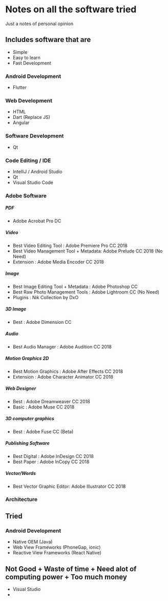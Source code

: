 # Notes on all the software tried
Just a notes of personal opinion

## Includes software that are
- Simple
- Easy to learn
- Fast Development

### Android Development
- Flutter

### Web Development
- HTML
- Dart (Replace JS)
- Angular

### Software Development
- Qt

### Code Editing / IDE
- IntelliJ / Android Studio
- Qt
- Visual Studio Code


### Adobe Software
##### PDF
- Adobe Acrobat Pro DC

##### Video
- Best Video Editing Tool : Adobe Premiere Pro CC 2018
- Best Video Management Tool + Metadata: Adobe Prelude CC 2018 (No Need)
- Extension : Adobe Media Encoder CC 2018

##### Image
- Best Image Editing Tool + Metadata : Adobe Photoshop CC
- Best Raw Photo Management Tools : Adobe Lightroom CC (No Need)
- Plugins : Nik Collection by DxO

##### 3D Image
- Best : Adobe Dimension CC

##### Audio
- Best Audio Manager : Adobe Audition CC 2018

##### Motion Graphics 2D
- Best Motion Graphics : Adobe After Effects CC 2018
- Extension : Adobe Character Animator CC 2018

##### Web Designer
- Best : Adobe Dreamweaver CC 2018
- Basic : Adobe Muse CC 2018

##### 3D computer graphics
- Best : Adobe Fuse CC (Beta)

##### Publishing Software
- Best Digital : Adobe InDesign CC 2018
- Best Paper : Adobe InCopy CC 2018

##### Vector/Words
- Best Vector Graphic Editor: Adobe Illustrator CC 2018


### Architecture


### 


## Tried
### Android Development
- Native OEM (Java)
- Web View Frameworks (PhoneGap, ionic)
- Reactive View Frameworks (React Native)

## Not Good + Waste of time + Need alot of computing power + Too much money
- Visual Studio
- 

